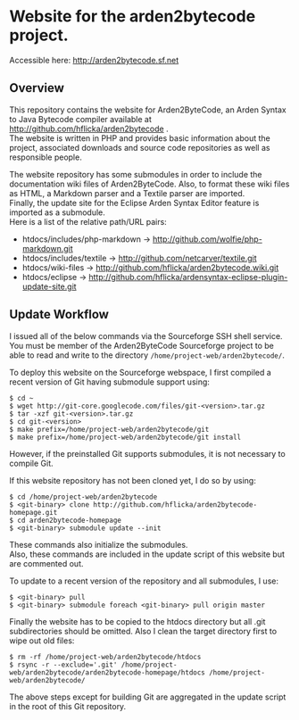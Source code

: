 # Website for the arden2bytecode project.

Accessible here: <http://arden2bytecode.sf.net>

## Overview

This repository contains the website for Arden2ByteCode,
an Arden Syntax to Java Bytecode compiler available at
<http://github.com/hflicka/arden2bytecode> .  
The website is written in PHP and provides basic 
information about the project, associated downloads and
source code repositories as well as responsible people.

The website repository has some submodules in order to 
include the documentation wiki files of Arden2ByteCode.
Also, to format these wiki files as HTML, a Markdown
parser and a Textile parser are imported.  
Finally, the update site for the Eclipse Arden Syntax
Editor feature is imported as a submodule.  
Here is a list of the relative path/URL pairs:

* htdocs/includes/php-markdown -> http://github.com/wolfie/php-markdown.git
* htdocs/includes/textile -> http://github.com/netcarver/textile.git
* htdocs/wiki-files -> http://github.com/hflicka/arden2bytecode.wiki.git
* htdocs/eclipse -> http://github.com/hflicka/ardensyntax-eclipse-plugin-update-site.git

## Update Workflow

I issued all of the below commands via the Sourceforge
SSH shell service. You must be member of the
Arden2ByteCode Sourceforge project to be able to
read and write to the directory 
`/home/project-web/arden2bytecode/`.

To deploy this website on the Sourceforge webspace, I
first compiled a recent version of Git having submodule
support using:

    $ cd ~
    $ wget http://git-core.googlecode.com/files/git-<version>.tar.gz
    $ tar -xzf git-<version>.tar.gz
    $ cd git-<version>
    $ make prefix=/home/project-web/arden2bytecode/git
    $ make prefix=/home/project-web/arden2bytecode/git install

However, if the preinstalled Git supports submodules, 
it is not necessary to compile Git.

If this website repository has not been cloned yet, I 
do so by using:

    $ cd /home/project-web/arden2bytecode
    $ <git-binary> clone http://github.com/hflicka/arden2bytecode-homepage.git
    $ cd arden2bytecode-homepage
    $ <git-binary> submodule update --init

These commands also initialize the submodules.  
Also, these commands are included in the update script
of this website but are commented out.

To update to a recent version of the repository and
all submodules, I use:

    $ <git-binary> pull
    $ <git-binary> submodule foreach <git-binary> pull origin master

Finally the website has to be copied to the htdocs
directory but all .git subdirectories should be 
omitted. Also I clean the target directory first to
wipe out old files:

    $ rm -rf /home/project-web/arden2bytecode/htdocs
    $ rsync -r --exclude='.git' /home/project-web/arden2bytecode/arden2bytecode-homepage/htdocs /home/project-web/arden2bytecode/

The above steps except for building Git are aggregated
in the update script in the root of this Git 
repository.